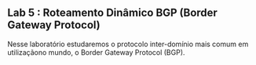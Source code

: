 ## Lab 5 : Roteamento Dinâmico BGP (Border Gateway Protocol)

Nesse laboratório estudaremos o protocolo inter-domínio mais comum em utilizaçãono mundo, o Border Gateway Protocol (BGP).
